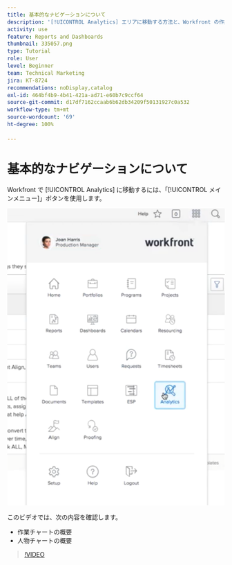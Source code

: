 ```yaml
---
title: 基本的なナビゲーションについて
description: '[!UICONTROL Analytics] エリアに移動する方法と、Workfront の作業チャートおよび人物チャートの概要を確認します。'
activity: use
feature: Reports and Dashboards
thumbnail: 335057.png
type: Tutorial
role: User
level: Beginner
team: Technical Marketing
jira: KT-8724
recommendations: noDisplay,catalog
exl-id: 464bf4b9-4b41-421a-ad71-e60b7c9ccf64
source-git-commit: d17df7162ccaab6b62db34209f50131927c0a532
workflow-type: tm+mt
source-wordcount: '69'
ht-degree: 100%

---
```


# 基本的なナビゲーションについて

Workfront で [!UICONTROL Analytics] に移動するには、「[!UICONTROL メインメニュー]」ボタンを使用します。

![Workfront メイン メニューで [!UICONTROL Analytics] 機能を見つける画像](assets/Navigate-NWE.png)

このビデオでは、次の内容を確認します。

* 作業チャートの概要
* 人物チャートの概要

>[!VIDEO](https://video.tv.adobe.com/v/335057/?quality=12&learn=on&enablevpops)
